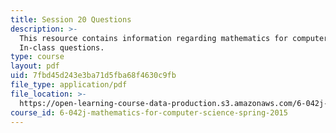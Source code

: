 ```yaml
---
title: Session 20 Questions
description: >-
  This resource contains information regarding mathematics for computer science:
  In-class questions.
type: course
layout: pdf
uid: 7fbd45d243e3ba71d5fba68f4630c9fb
file_type: application/pdf
file_location: >-
  https://open-learning-course-data-production.s3.amazonaws.com/6-042j-mathematics-for-computer-science-spring-2015/7fbd45d243e3ba71d5fba68f4630c9fb_MIT6_042JS15_cp20.pdf
course_id: 6-042j-mathematics-for-computer-science-spring-2015
---
```

